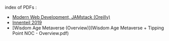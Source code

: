 
index of PDFs :

- [Modern Web Development, JAMstack (Oreilly)](oreilly-modern-web-development-on-the-jamstack.pdf)
- [Innenteil 2019](Spotlight_Innenteil_2019_web_sdg3.pdf)
- [Wisdom Age Metaverse (Overview)](Wisdom Age Metaverse + Tipping Point NOC - Overview.pdf)
